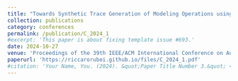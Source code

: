 ```yaml
---
title: "Towards Synthetic Trace Generation of Modeling Operations using In-Context Learning Approach"
collection: publications
category: conferences
permalink: /publication/C_2024_1
#excerpt: 'This paper is about fixing template issue #693.'
date: 2024-10-27
venue: 'Proceedings of the 39th IEEE/ACM International Conference on Automated Software Engineering'
paperurl: 'https://riccarorubei.github.io/files/C_2024_1.pdf'
#citation: 'Your Name, You. (2024). &quot;Paper Title Number 3.&quot; <i>GitHub Journal of Bugs</i>. 1(3).'
---
```


